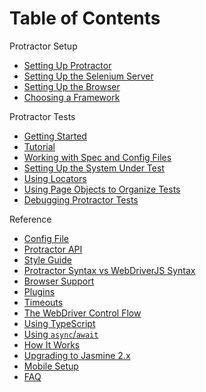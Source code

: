 Table of Contents
=================

Protractor Setup
 - [Setting Up Protractor](/docs/protractor-setup.md)
 - [Setting Up the Selenium Server](/docs/server-setup.md)
 - [Setting Up the Browser](/docs/browser-setup.md)
 - [Choosing a Framework](/docs/frameworks.md)

Protractor Tests
 - [Getting Started](/docs/getting-started.md)
 - [Tutorial](/docs/tutorial.md)
 - [Working with Spec and Config Files](/docs/api-overview.md)
 - [Setting Up the System Under Test](/docs/system-setup.md)
 - [Using Locators](/docs/locators.md)
 - [Using Page Objects to Organize Tests](/docs/page-objects.md)
 - [Debugging Protractor Tests](/docs/debugging.md)

Reference
 - [Config File](/lib/config.ts)
 - [Protractor API](/docs/api.md)
 - [Style Guide](style-guide.md)
 - [Protractor Syntax vs WebDriverJS Syntax](webdriver-vs-protractor.md)
 - [Browser Support](/docs/browser-support.md)
 - [Plugins](plugins.md)
 - [Timeouts](/docs/timeouts.md)
 - [The WebDriver Control Flow](/docs/control-flow.md)
 - [Using TypeScript](typescript.md)
 - [Using `async`/`await`](async-await.md)
 - [How It Works](/docs/infrastructure.md)
 - [Upgrading to Jasmine 2.x](/docs/jasmine-upgrade.md)
 - [Mobile Setup](/docs/mobile-setup.md)
 - [FAQ](/docs/faq.md)
